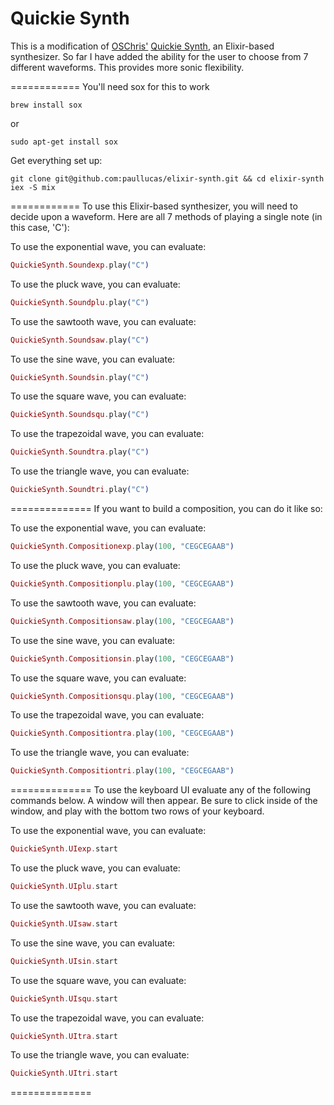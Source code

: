 Quickie Synth
============

This is a modification of <a href="https://github.com/oschris">OSChris'</a> <a href="https://github.com/OSChris/elixir-synth">Quickie Synth</a>, an Elixir-based synthesizer.
So far I have added the ability for the user to choose from 7 different waveforms.
This provides more sonic flexibility.

============
You'll need sox for this to work

  `brew install sox`

  or

  `sudo apt-get install sox`

Get everything set up:
```
git clone git@github.com:paullucas/elixir-synth.git && cd elixir-synth
iex -S mix
```
============
To use this Elixir-based synthesizer, you will need to decide upon a waveform.
Here are all 7 methods of playing a single note (in this case, 'C'):

To use the exponential wave, you can evaluate:
  ```elixir
  QuickieSynth.Soundexp.play("C")
  ```

To use the pluck wave, you can evaluate:  
  ```elixir
  QuickieSynth.Soundplu.play("C")
  ```

To use the sawtooth wave, you can evaluate:
  ```elixir
  QuickieSynth.Soundsaw.play("C")
  ```

To use the sine wave, you can evaluate:
  ```elixir
  QuickieSynth.Soundsin.play("C")
  ```

To use the square wave, you can evaluate:
  ```elixir
  QuickieSynth.Soundsqu.play("C")
  ```

To use the trapezoidal wave, you can evaluate:
  ```elixir
  QuickieSynth.Soundtra.play("C")
  ```

To use the triangle wave, you can evaluate:
  ```elixir
  QuickieSynth.Soundtri.play("C")
  ```

==============
If you want to build a composition, you can do it like so:

To use the exponential wave, you can evaluate:
  ```elixir
  QuickieSynth.Compositionexp.play(100, "CEGCEGAAB")
  ```

To use the pluck wave, you can evaluate:
  ```elixir
  QuickieSynth.Compositionplu.play(100, "CEGCEGAAB")
  ```

To use the sawtooth wave, you can evaluate:
  ```elixir
  QuickieSynth.Compositionsaw.play(100, "CEGCEGAAB")
  ```

To use the sine wave, you can evaluate:
  ```elixir
  QuickieSynth.Compositionsin.play(100, "CEGCEGAAB")
  ```

To use the square wave, you can evaluate:
  ```elixir
  QuickieSynth.Compositionsqu.play(100, "CEGCEGAAB")
  ```

To use the trapezoidal wave, you can evaluate:
  ```elixir
  QuickieSynth.Compositiontra.play(100, "CEGCEGAAB")
  ```

To use the triangle wave, you can evaluate:
  ```elixir
  QuickieSynth.Compositiontri.play(100, "CEGCEGAAB")
  ```
==============
To use the keyboard UI evaluate any of the following
commands below. A window will then appear.
Be sure to click inside of the window,
and play with the bottom two rows of your keyboard.

To use the exponential wave, you can evaluate:
  ```elixir
  QuickieSynth.UIexp.start
  ```

To use the pluck wave, you can evaluate:
  ```elixir
  QuickieSynth.UIplu.start
  ```

To use the sawtooth wave, you can evaluate:
  ```elixir
  QuickieSynth.UIsaw.start
  ```

To use the sine wave, you can evaluate:
  ```elixir
  QuickieSynth.UIsin.start
  ```

To use the square wave, you can evaluate:
  ```elixir
  QuickieSynth.UIsqu.start
  ```

To use the trapezoidal wave, you can evaluate:
  ```elixir
  QuickieSynth.UItra.start
  ```

To use the triangle wave, you can evaluate:
  ```elixir
  QuickieSynth.UItri.start
  ```
==============
